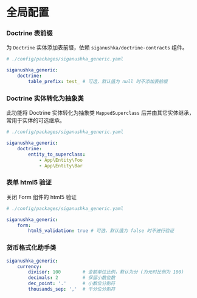 # 全局配置

### Doctrine 表前缀

为 `Doctrine` 实体添加表前缀，依赖 `siganushka/doctrine-contracts` 组件。

```yaml
# ./config/packages/siganushka_generic.yaml

siganushka_generic:
    doctrine:
        table_prefix: test_ # 可选，默认值为 null 时不添加表前缀
```

### Doctrine 实体转化为抽象类

此功能将 Doctrine 实体转化为抽象类 `MappedSuperclass` 后并由其它实体继承，常用于实体的可选继承。

```yaml
# ./config/packages/siganushka_generic.yaml

siganushka_generic:
    doctrine:
        entity_to_superclass:
            - App\Entity\Foo
            - App\Entity\Bar
```

### 表单 html5 验证

关闭 Form 组件的 html5 验证

```yaml
# ./config/packages/siganushka_generic.yaml

siganushka_generic:
    form:
        html5_validation: true # 可选，默认值为 false 时不进行验证
```

### 货币格式化助手类

```yaml
siganushka_generic:
    currency:
        divisor: 100        # 金额单位比例，默认为分 (为元时比例为 100)
        decimals: 2         # 保留小数位数
        dec_point: '.'      # 小数位分割符
        thousands_sep: ','  # 千分位分割符
```
